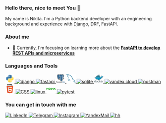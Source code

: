 <!--<div id="header" align="center">-->  
<!--<img src="https://media.giphy.com/media/WSBeyxvC1jH496xQGA/giphy.gif?cid=ecf05e47o5tamoarwa0k5nw72g91dtsacltwau261sm6dl41&rid=giphy.gif&ct=s" width="200"/>-->
### Hello there, nice to meet You 👋

My name is Nikita. I'm a Python backend developer with an engineering background and experience with Django, DRF, FastAPI.

### About me

- 🌱 Currently, I'm focusing on learning more about the <a href="https://github.com/askwlc/FastAPI-investment">**FastAPI to develop REST APIs and microservices**</a>

### Languages and Tools
<div>
  <a href="https://www.python.org" target="_blank" rel="noreferrer">
    <img src="https://raw.githubusercontent.com/devicons/devicon/master/icons/python/python-original.svg" title="Python" alt="Python" width="30" height="30"/>
  </a>
  <a href="https://www.djangoproject.com/" target="_blank" rel="noreferrer">
    <img src="https://cdn.worldvectorlogo.com/logos/django.svg" alt="django" width="30" height="30"/>
  </a>
  <a href="https://fastapi.tiangolo.com/" target="_blank" rel="noreferrer">
    <img src="https://user-images.githubusercontent.com/112638163/233412781-a7930a05-73d4-4972-8e66-1cbb7e876e42.svg" title="FastAPI" alt="fastapi" width="30" height="30"/>
  </a>
  <a href="https://www.postgresql.org" target="_blank" rel="noreferrer">
    <img src="https://raw.githubusercontent.com/devicons/devicon/master/icons/postgresql/postgresql-original-wordmark.svg" title="PostgreSQL" alt="postgresql" width="30" height="30"/>
 </a>
  <a href="https://www.mysql.com" target="_blank" rel="noreferrer">
    <img src="https://github.com/devicons/devicon/blob/master/icons/mysql/mysql-original.svg" title="MySQL" alt="MySQL" width="30" height="30"/>
  </a>
  <a href="https://www.sqlite.org/" target="_blank" rel="noreferrer">
    <img src="https://www.vectorlogo.zone/logos/sqlite/sqlite-icon.svg" title="SQLite" alt="sqlite" width="30" height="30"/>
  </a>
  <a href="https://www.docker.com/" target="_blank" rel="noreferrer"> 
    <img src="https://raw.githubusercontent.com/devicons/devicon/master/icons/docker/docker-original-wordmark.svg" title="Docker" alt="docker" width="30" height="30"/> 
  </a>
  <a href="https://cloud.yandex.ru/" target="_blank" rel="noreferrer">
    <img src="https://storage.yandexcloud.net/cloud-www-assets/region-assets/ru/favicon/favicon-120x120.png" title="Yandex.Cloud" alt="yandex.cloud" width="30" height="30"/>
  </a>
  <a href="https://postman.com" target="_blank" rel="noreferrer">
    <img src="https://www.vectorlogo.zone/logos/getpostman/getpostman-icon.svg" title="Postman" alt="postman" width="30" height="30"/>
  </a>
  <a href="https://html.spec.whatwg.org/multipage/" target="_blank" rel="noreferrer">
    <img src="https://raw.githubusercontent.com/devicons/devicon/master/icons/html5/html5-original-wordmark.svg" title="HTML5" alt="html5" width="30" height="30"/>
  </a>
  <a href="https://www.w3.org/Style/CSS/Overview.en.html" target="_blank" rel="noreferrer">
    <img src="https://upload.wikimedia.org/wikipedia/commons/thumb/6/62/CSS3_logo.svg/240px-CSS3_logo.svg.png" title="CSS" alt="CSS" width="30" height="30"/>
  </a>
  <a href="https://www.kernel.org/doc/html/latest/" target="_blank" rel="noreferrer">
    <img src="https://upload.wikimedia.org/wikipedia/commons/thumb/3/35/Tux.svg/202px-Tux.svg.png" title="Linux" alt="linux" width="30" height="30"/>
  </a>
  <a href="https://www.nginx.com" target="_blank" rel="noreferrer">
    <img src="https://raw.githubusercontent.com/devicons/devicon/master/icons/nginx/nginx-original.svg" title="Nginx" alt="nginx" width="30" height="30"/>
  </a>
  <a href="https://docs.pytest.org/en/7.3.x/" target="_blank" rel="noreferrer">
    <img src="https://user-images.githubusercontent.com/112638163/233413583-3a426d0a-f257-42cd-8b7c-4d1bc3e4d2c8.svg" title="Pytest" alt="pytest" width="30" height="30"/>
  </a>
</div>

### You can get in touch with me

<div id="socials">
	<a href="https://www.linkedin.com/in/nickshinkov/">
    		<img src="https://cdn-icons-png.flaticon.com/512/3536/3536505.png" alt="LinkedIn" width="40" height="40"/>
	</a>
	<a href="https://t.me/nickshinkov">
		<img src="https://cdn-icons-png.flaticon.com/512/2504/2504941.png" alt="Telegram" width="40" height="40"/>
	</a>
  	<a href="https://www.instagram.com/askwlc/">
		<img src="https://cdn-icons-png.flaticon.com/512/2111/2111463.png" alt="Instagram" width="40" height="40"/>
	</a>
	<a href="mailto:shinkovn@yandex.ru">
		<img src="https://cdn-icons-png.flaticon.com/512/6124/6124986.png" alt="YandexMail" width="40" height="40"/>
	</a>
  <a href="https://headhunter.ge/resume/f2099a81ff03c0e75f0039ed1f394352517734?from=share_ios"> 
	  <img src='https://user-images.githubusercontent.com/112638163/233420825-80395188-f26e-4712-8b09-31ef644e4fdb.png' alt='hh' height='40'/>
	</a>  
</div>

<!--- [CaseMe](https://github.com/VadimVolkovsky/case_me) блог для специалистов из сферы разработки с возможностью представить свое портфолио.
- [YaTube](https://github.com/askwlc/hw05_final) - блог для писателей с множеством функций, таких как комментарии, лайки, подписки и прочее.
- [YamDBAPI](https://github.com/askwlc/infra_sp2) - API для сбора информации о музыке, фильмах и других произведениях.
- [Homework-bot](https://github.com/askwlc/homework_bot) - отправляет уведомления о статусе домашнего задания.
- [Модуль фитнес-трекера](https://github.com/askwlc/hw_python_oop) для расчета параметров тренировки.-->

<!--<h3 align="left">LeetCode:</h3>-->
<!--[![KnlnKS's LeetCode stats](https://leetcode-stats-six.vercel.app/api?username=askwlc&theme=dark)](https://github.com/KnlnKS/leetcode-stats)-->  
